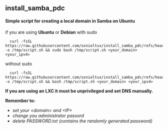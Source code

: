 ## install_samba_pdc
#### Simple script for creating a local domain in Samba on Ubuntu

if you are using **Ubuntu** or **Debian** with sudo
  
      curl -fsSL https://raw.githubusercontent.com/osnieltux/install_samba_pdc/refs/heads/main/install_samba_pdc.sh -o /tmp/script.sh && sudo bash /tmp/script.sh <your_domain> <your_ipv4>


without sudo

      curl -fsSL https://raw.githubusercontent.com/osnieltux/install_samba_pdc/refs/heads/main/install_samba_pdc.sh -o /tmp/script.sh && bash /tmp/script.sh <your_domain> <your_ipv4>

**If you are using an LXC it must be unprivileged and set DNS manually.**

**Remember to:**
  
  - *set your \<domain> and \<IP>*
  - *change you administrator passord*
  - *delete PASSWORD.txt (contains the randomly generated password)*
